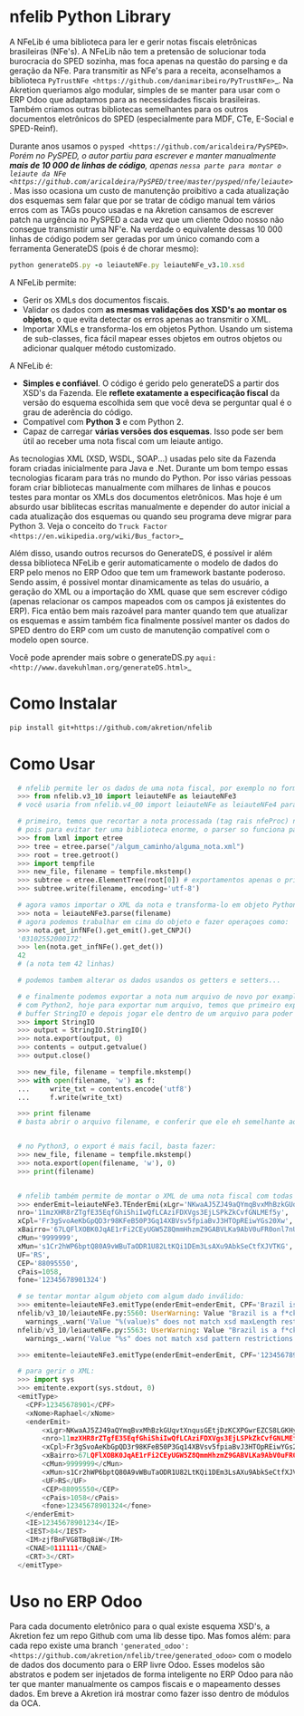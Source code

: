 # nfelib Python Library

A NFeLib é uma biblioteca para ler e gerir notas fiscais eletrônicas brasileiras (NFe's). A NFeLib não tem a pretensão de solucionar toda burocracia do SPED sozinha, mas foca apenas na questão do parsing e da geração da NFe. Para transmitir as NFe's para a receita, aconselhamos a biblioteca `PyTrustNFe <https://github.com/danimaribeiro/PyTrustNFe>`_. Na Akretion queriamos algo modular, simples de se manter para usar com o ERP Odoo que adaptamos para as necessidades fiscais brasileiras. Também criamos outras bibliotecas semelhantes para os outros documentos eletrônicos do SPED (especialmente para MDF, CTe, E-Social e SPED-Reinf).

Durante anos usamos o `pysped <https://github.com/aricaldeira/PySPED>`_. Porém no PySPED, o autor partiu para escrever e manter manualmente **mais de 10 000 de linhas de código**, apenas `nessa parte para montar o leiaute da NFe <https://github.com/aricaldeira/PySPED/tree/master/pysped/nfe/leiaute>`_. Mas isso ocasiona um custo de manutenção proibitivo a cada atualização dos esquemas sem falar que por se tratar de código manual tem vários erros com as TAGs pouco usadas e na Akretion cansamos de escrever patch na urgência no PySPED a cada vez que um cliente Odoo nosso não consegue transmistir uma NF'e. Na verdade o equivalente dessas 10 000 linhas de código podem ser geradas por um único comando com a ferramenta GenerateDS (pois é de chorar mesmo):

```ruby
python generateDS.py -o leiauteNFe.py leiauteNFe_v3.10.xsd
```

A NFeLib permite:

* Gerir os XMLs dos documentos fiscais.
* Validar os dados com **as mesmas validações dos XSD's ao montar os objetos**, o que evita detectar os erros apenas ao transmitir o XML.
* Importar XMLs e transforma-los em objetos Python. Usando um sistema de sub-classes, fica fácil mapear esses objetos em outros objetos ou adicionar qualquer método customizado.

A NFeLib é:

* **Simples e confiável**. O código é gerido pelo generateDS a partir dos XSD's da Fazenda. Ele **reflete exatamente a especificação fiscal** da versão do esquema escolhida sem que você deva se perguntar qual é o grau de aderência do código.
* Compatível com **Python 3** e com Python 2.
* Capaz de carregar **várias versões dos esquemas**. Isso pode ser bem útil ao receber uma nota fiscal com um leiaute antigo.

As tecnologias XML (XSD, WSDL, SOAP...) usadas pelo site da Fazenda foram criadas inicialmente para Java e .Net. Durante um bom tempo essas tecnologias ficaram para trás no mundo do Python. Por isso várias pessoas foram criar bibliotecas manualmente com milhares de linhas e poucos testes para montar os XMLs dos documentos eletrônicos. Mas hoje é um absurdo usar biblitecas escritas manualmente e depender do autor inicial a cada atualização dos esquemas ou quando seu programa deve migrar para Python 3. Veja o conceito do `Truck Factor <https://en.wikipedia.org/wiki/Bus_factor>`_

Além disso, usando outros recursos do GenerateDS, é possível ir além dessa biblioteca NFeLib e gerir automaticamente o modelo de dados do ERP pelo menos no ERP Odoo que tem um framework bastante poderoso. Sendo assim, é possivel montar dinamicamente as telas do usuário, a geração do XML ou a importação do XML quase que sem escrever código (apenas relacionar os campos mapeados com os campos já existentes do ERP). Fica então bem mais razoável para manter quando tem que atualizar os esquemas e assim também fica finalmente possível manter os dados do SPED dentro do ERP com um custo de manutenção compatível com o modelo open source.

Você pode aprender mais sobre o generateDS.py `aqui: <http://www.davekuhlman.org/generateDS.html>`_

# Como Instalar

```bash
pip install git+https://github.com/akretion/nfelib
```

# Como Usar

```python
  # nfelib permite ler os dados de uma nota fiscal, por exemplo no formato 3.10:
  >>> from nfelib.v3_10 import leiauteNFe as leiauteNFe3
  # você usaria from nfelib.v4_00 import leiauteNFe as leiauteNFe4 para usar a versão 4.00 do leiaute

  # primeiro, temos que recortar a nota processada (tag rais nfeProc) no primeiro filho (tag NFe)
  # pois para evitar ter uma biblioteca enorme, o parser so funciona para o elemento NFe:
  >>> from lxml import etree
  >>> tree = etree.parse("/algum_caminho/alguma_nota.xml")
  >>> root = tree.getroot()
  >>> import tempfile
  >>> new_file, filename = tempfile.mkstemp()
  >>> subtree = etree.ElementTree(root[0]) # exportamentos apenas o primeiro filho
  >>> subtree.write(filename, encoding='utf-8')

  # agora vamos importar o XML da nota e transforma-lo em objeto Python:
  >>> nota = leiauteNFe3.parse(filename)
  # agora podemos trabalhar em cima do objeto e fazer operaçoes como:
  >>> nota.get_infNFe().get_emit().get_CNPJ()
  '03102552000172'
  >>> len(nota.get_infNFe().get_det())
  42
  # (a nota tem 42 linhas)

  # podemos tambem alterar os dados usandos os getters e setters...

  # e finalmente podemos exportar a nota num arquivo de novo por examplo
  # com Python2, hoje para exportar num arquivo, temos que primeiro exportar num
  # buffer StringIO e depois jogar ele dentro de um arquivo para poder garantir o encoding utf-8:
  >>> import StringIO
  >>> output = StringIO.StringIO()
  >>> nota.export(output, 0)
  >>> contents = output.getvalue()
  >>> output.close()

  >>> new_file, filename = tempfile.mkstemp()
  >>> with open(filename, 'w') as f:
  ...     write_txt = contents.encode('utf8')
  ...     f.write(write_txt)

  >>> print filename
  # basta abrir o arquivo filename, e conferir que ele eh semelhante ao arquivo de entrada (apenas recortado e formatado)


  # no Python3, o export é mais facil, basta fazer:
  >>> new_file, filename = tempfile.mkstemp()
  >>> nota.export(open(filename, 'w'), 0)
  >>> print(filename)


  # nfelib também permite de montar o XML de uma nota fiscal com todas validações dos XSDs já nos objetos:
  >>> enderEmit=leiauteNFe3.TEnderEmi(xLgr='NKwaAJ5ZJ49aQYmqBvxMhBzkGUqvtXnqusGEtjDzKCXPGwrEZCS8LGKHyBbV',
  nro='11mzXHR8rZTgfE35EqfGhiShiIwQfLCAziFDXVgs3EjLSPkZkCvfGNLMEf5y',
  xCpl='Fr3gSvoAeKbGpQD3r98KFeB50P3Gq14XBVsv5fpiaBvJ3HTOpREiwYGs20Xw',
  xBairro='67LQFlXOBK0JqAE1rFi2CEyUGW5Z8QmmHhzmZ9GABVLKa9AbV0uFR0onl7nU',
  cMun='9999999',
  xMun='s1Cr2hWP6bptQ80A9vWBuTaODR1U82LtKQi1DEm3LsAXu9AbkSeCtfXJVTKG',
  UF='RS',
  CEP='88095550',
  cPais=1058,
  fone='12345678901324')

  # se tentar montar algum objeto com algum dado inválido:
  >>> emitente=leiauteNFe3.emitType(enderEmit=enderEmit, CPF='Brazil is a f*cking bureaucracy', xNome='Raphael', IE='12345678901234', IEST='84', IM='zjfBnFVG8TBq8iW', CNAE='0111111', CRT='3')
  nfelib/v3_10/leiauteNFe.py:5560: UserWarning: Value "Brazil is a f*cking bureaucracy" does not match xsd maxLength restriction on TCpf
    warnings_.warn('Value "%(value)s" does not match xsd maxLength restriction on TCpf' % {"value" : value.encode("utf-8")} )
  nfelib/v3_10/leiauteNFe.py:5563: UserWarning: Value "Brazil is a f*cking bureaucracy" does not match xsd pattern restrictions: [['^[0-9]{11}$']]
    warnings_.warn('Value "%s" does not match xsd pattern restrictions: %s' % (value.encode('utf-8'), self.validate_TCpf_patterns_,

  >>> emitente=leiauteNFe3.emitType(enderEmit=enderEmit, CPF='12345678901', xNome='Raphael', IE='12345678901234', IEST='84', IM='zjfBnFVG8TBq8iW', CNAE='0111111', CRT='3')

  # para gerir o XML:
  >>> import sys
  >>> emitente.export(sys.stdout, 0)
  <emitType>
    <CPF>12345678901</CPF>
    <xNome>Raphael</xNome>
    <enderEmit>
        <xLgr>NKwaAJ5ZJ49aQYmqBvxMhBzkGUqvtXnqusGEtjDzKCXPGwrEZCS8LGKHyBbV</xLgr>
        <nro>11mzXHR8rZTgfE35EqfGhiShiIwQfLCAziFDXVgs3EjLSPkZkCvfGNLMEf5y</nro>
        <xCpl>Fr3gSvoAeKbGpQD3r98KFeB50P3Gq14XBVsv5fpiaBvJ3HTOpREiwYGs20Xw</xCpl>
        <xBairro>67LQFlXOBK0JqAE1rFi2CEyUGW5Z8QmmHhzmZ9GABVLKa9AbV0uFR0onl7nU</xBairro>
        <cMun>9999999</cMun>
        <xMun>s1Cr2hWP6bptQ80A9vWBuTaODR1U82LtKQi1DEm3LsAXu9AbkSeCtfXJVTKG</xMun>
        <UF>RS</UF>
        <CEP>88095550</CEP>
        <cPais>1058</cPais>
        <fone>12345678901324</fone>
    </enderEmit>
    <IE>12345678901234</IE>
    <IEST>84</IEST>
    <IM>zjfBnFVG8TBq8iW</IM>
    <CNAE>0111111</CNAE>
    <CRT>3</CRT>
  </emitType>
```

# Uso no ERP Odoo

Para cada documento eletrônico para o qual existe esquema XSD's, a Akretion fez um repo Github com uma lib desse tipo.
Mas fomos além: para cada repo existe uma branch `'generated_odoo': <https://github.com/akretion/nfelib/tree/generated_odoo>` com o modelo de dados dos documento para o ERP livre Odoo.
Esses modelos são abstratos e podem ser injetados de forma inteligente no ERP Odoo para não ter que manter manualmente os campos fiscais e o mapeamento desses dados. Em breve a Akretion irá mostrar como fazer isso dentro de módulos da OCA.

